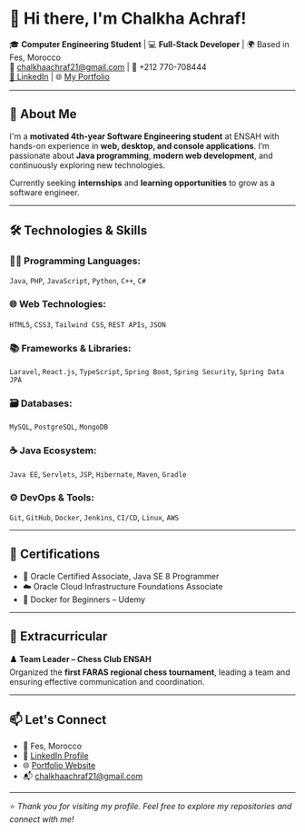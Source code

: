 # 👋 Hi there, I'm Chalkha Achraf!

🎓 **Computer Engineering Student** | 💻 **Full-Stack Developer** | 🌍 Based in Fes, Morocco  
📧 chalkhaachraf21@gmail.com | 📱 +212 770-708444  
[🔗 LinkedIn](https://linkedin.com/in/achraf-chalkha) | 🌐 [My Portfolio](https://achrafchalkha.vercel.app)

---

## 🧠 About Me

I'm a **motivated 4th-year Software Engineering student** at ENSAH with hands-on experience in **web, desktop, and console applications**. I’m passionate about **Java programming**, **modern web development**, and continuously exploring new technologies.

Currently seeking **internships** and **learning opportunities** to grow as a software engineer.

---

## 🛠️ Technologies & Skills

### 👨‍💻 Programming Languages:
`Java`, `PHP`, `JavaScript`, `Python`, `C++`, `C#`

### 🌐 Web Technologies:
`HTML5`, `CSS3`, `Tailwind CSS`, `REST APIs`, `JSON`

### 📚 Frameworks & Libraries:
`Laravel`, `React.js`, `TypeScript`, `Spring Boot`, `Spring Security`, `Spring Data JPA`

### 🗃️ Databases:
`MySQL`, `PostgreSQL`, `MongoDB`

### ☕ Java Ecosystem:
`Java EE`, `Servlets`, `JSP`, `Hibernate`, `Maven`, `Gradle`

### ⚙️ DevOps & Tools:
`Git`, `GitHub`, `Docker`, `Jenkins`, `CI/CD`, `Linux`, `AWS`

---

## 📜 Certifications

- 🏅 Oracle Certified Associate, Java SE 8 Programmer  
- ☁️ Oracle Cloud Infrastructure Foundations Associate  
- 🐳 Docker for Beginners – Udemy

---

## 🎯 Extracurricular

**♟️ Team Leader – Chess Club ENSAH**  
Organized the **first FARAS regional chess tournament**, leading a team and ensuring effective communication and coordination.

---

## 📫 Let's Connect

- 📍 Fes, Morocco  
- 💼 [LinkedIn Profile](https://linkedin.com/in/achraf-chalkha)  
- 🌐 [Portfolio Website](https://achrafchalkha.vercel.app)  
- 📬 chalkhaachraf21@gmail.com

---

⭐ *Thank you for visiting my profile. Feel free to explore my repositories and connect with me!*
